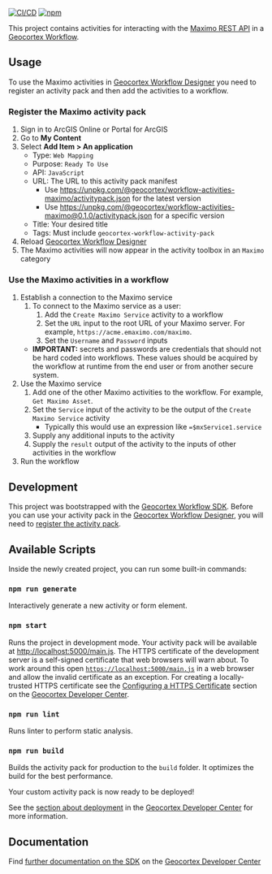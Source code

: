 [![CI/CD](https://github.com/geocortex/workflow-activities-maximo/workflows/CI/CD/badge.svg)](https://github.com/geocortex/workflow-activities-maximo/actions)
[![npm](https://img.shields.io/npm/v/@geocortex/workflow-activities-maximo)](https://www.npmjs.com/package/@geocortex/workflow-activities-maximo)

This project contains activities for interacting with the [Maximo REST API](https://developer.ibm.com/static/site-id/155/maximodev/restguide/Maximo_Nextgen_REST_API.html) in a [Geocortex Workflow](https://www.geocortex.com/products/geocortex-workflow/).

## Usage

To use the Maximo activities in [Geocortex Workflow Designer](https://apps.geocortex.com/workflow/designer/) you need to register an activity pack and then add the activities to a workflow.

### Register the Maximo activity pack

1. Sign in to ArcGIS Online or Portal for ArcGIS
1. Go to **My Content**
1. Select **Add Item > An application**
   - Type: `Web Mapping`
   - Purpose: `Ready To Use`
   - API: `JavaScript`
   - URL: The URL to this activity pack manifest
     - Use https://unpkg.com/@geocortex/workflow-activities-maximo/activitypack.json for the latest version
     - Use https://unpkg.com/@geocortex/workflow-activities-maximo@0.1.0/activitypack.json for a specific version
   - Title: Your desired title
   - Tags: Must include `geocortex-workflow-activity-pack`
1. Reload [Geocortex Workflow Designer](https://apps.geocortex.com/workflow/designer/)
1. The Maximo activities will now appear in the activity toolbox in an `Maximo` category

### Use the Maximo activities in a workflow

1. Establish a connection to the Maximo service
   1. To connect to the Maximo service as a user:
      1. Add the `Create Maximo Service` activity to a workflow
      1. Set the `URL` input to the root URL of your Maximo server. For example, `https://acme.emaximo.com/maximo`.
      1. Set the `Username` and `Password` inputs
   - **IMPORTANT:** secrets and passwords are credentials that should not be hard coded into workflows. These values should be acquired by the workflow at runtime from the end user or from another secure system.
1. Use the Maximo service
   1. Add one of the other Maximo activities to the workflow. For example, `Get Maximo Asset`.
   1. Set the `Service` input of the activity to be the output of the `Create Maximo Service` activity
      - Typically this would use an expression like `=$mxService1.service`
   1. Supply any additional inputs to the activity
   1. Supply the `result` output of the activity to the inputs of other activities in the workflow
1. Run the workflow

## Development

This project was bootstrapped with the [Geocortex Workflow SDK](https://github.com/geocortex/vertigis-workflow-sdk). Before you can use your activity pack in the [Geocortex Workflow Designer](https://apps.geocortex.com/workflow/designer/), you will need to [register the activity pack](https://developers.geocortex.com/docs/workflow/sdk-web-overview#register-the-activity-pack).

## Available Scripts

Inside the newly created project, you can run some built-in commands:

### `npm run generate`

Interactively generate a new activity or form element.

### `npm start`

Runs the project in development mode. Your activity pack will be available at [http://localhost:5000/main.js](http://localhost:5000/main.js). The HTTPS certificate of the development server is a self-signed certificate that web browsers will warn about. To work around this open [`https://localhost:5000/main.js`](https://localhost:5000/main.js) in a web browser and allow the invalid certificate as an exception. For creating a locally-trusted HTTPS certificate see the [Configuring a HTTPS Certificate](https://developers.geocortex.com/docs/workflow/sdk-web-overview/#configuring-a-https-certificate) section on the [Geocortex Developer Center](https://developers.geocortex.com/docs/workflow/overview/).

### `npm run lint`

Runs linter to perform static analysis.

### `npm run build`

Builds the activity pack for production to the `build` folder. It optimizes the build for the best performance.

Your custom activity pack is now ready to be deployed!

See the [section about deployment](https://developers.geocortex.com/docs/workflow/sdk-web-overview/#deployment) in the [Geocortex Developer Center](https://developers.geocortex.com/docs/workflow/overview/) for more information.

## Documentation

Find [further documentation on the SDK](https://developers.geocortex.com/docs/workflow/sdk-web-overview/) on the [Geocortex Developer Center](https://developers.geocortex.com/docs/workflow/overview/)
